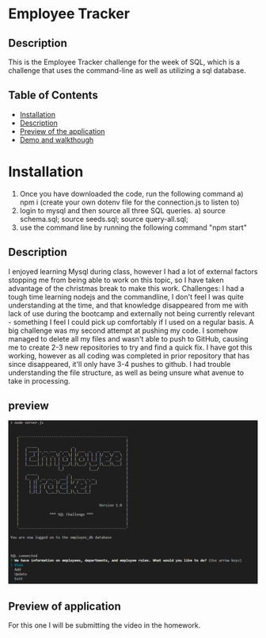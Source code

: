 # Employee Tracker

## Description
This is the Employee Tracker challenge for the week of SQL, which is a challenge that uses the command-line as well as utilizing a sql database.

## Table of Contents

- [Installation](#installation)
- [Description](#description)
- [Preview of the application](#preview)
- [Demo and walkthough](#demo-and-walkthough)


# Installation 
1) Once you have downloaded the code, run the following command
  a) npm i (create your own dotenv file for the connection.js to listen to)
2) login to mysql and then source all three SQL queries.
  a) source schema.sql; source seeds.sql; source query-all.sql;
3) use the command line by running the following command "npm start"

## Description
I enjoyed learning Mysql during class, however I had a lot of external factors stopping me from being able to work on this topic, so I have taken advantage of the christmas break to make this work.
Challenges:
I had a tough time learning nodejs and the commandline, I don't feel I was quite understanding at the time, and that knowledge disappeared from me with lack of use during the bootcamp and externally not being currently relevant - something I feel I could pick up comfortably if I used on a regular basis.
A big challenge was my second attempt at pushing my code. I somehow managed to delete all my files and wasn't able to push to GitHub, causing me to create 2-3 new repositories to try and find a quick fix. I have got this working, however as all coding was completed in prior repository that has since disappeared, it'll only have 3-4 pushes to github.
I had trouble understanding the file structure, as well as being unsure what avenue to take in processing.


## preview 
![screenshot of the main page of the application](./appPreview.PNG)

## Preview of application
For this one I will be submitting the video in the homework.

